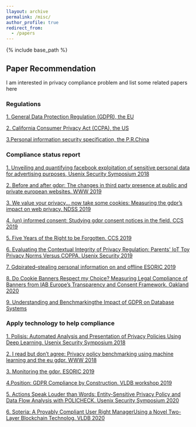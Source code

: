 ```yaml
---
llayout: archive
permalink: /misc/
author_profile: true
redirect_from:
  - /papers
---
```


{% include base_path %}

## Paper Recommendation

I am interested in privacy compliance problem and list some related papers here

### Regulations

[1. General Data Protection Regulation (GDPR), the EU]( https://gdpr-info.eu/)

[2. California Consumer Privacy Act (CCPA), the US](https://oag.ca.gov/privacy/ccpa)

[3.Personal information security specification, the P.R.China](https://www.tc260.org.cn/upload/2018-01-24/1516799764389090333.pdf)

### Compliance status report

[1. Unveiling and quantifying facebook exploitation of sensitive personal data for advertising purposes, Usenix Security Symposium 2018](https://www.usenix.org/conference/usenixsecurity18/presentation/cabanas)

[2. Before and after gdpr: The changes in third party presence at public and private european websites. WWW 2019]( https://doi.org/10.1145/3308558.3313524)

[3. We value your privacy... now take some cookies: Measuring the gdpr’s impact on web privacy. NDSS 2019](https://www.ndss-symposium.org/ndss-paper/we-value-your-privacy-now-take-some-cookies-measuring-the-gdprs-impact-on-web-privacy/)

[4. (un) informed consent: Studying gdpr consent notices in the field. CCS 2019](https://doi.org/10.1145/3319535.3354212)

[5. Five Years of the Right to be Forgotten. CCS 2019]( https://doi.org/10.1145/3319535.3354208)

[6. Evaluating the Contextual Integrity of Privacy Regulation: Parents' IoT Toy Privacy Norms Versus COPPA. Usenix Security 2019](https://www.usenix.org/conference/usenixsecurity19/presentation/apthorpe)

[7. Gdpirated–stealing personal information on and offline ESORIC 2019](https://doi.org/10.1007/978-3-030-29962-0_18)

[8. Do Cookie Banners Respect my Choice? Measuring Legal Compliance of Banners from IAB Europe’s Transparency and Consent Framework. Oakland 2020](https://arxiv.org/pdf/1911.09964)

[9. Understanding and Benchmarkingthe Impact of GDPR on Database Systems](https://dl.acm.org/doi/10.14778/3384345.3384354)

### Apply technology to help compliance

[1. Polisis: Automated Analysis and Presentation of Privacy Policies Using Deep Learning. Usenix Security Symposium 2018](https://www.usenix.org/conference/usenixsecurity18/presentation/harkous)

[2. I read but don’t agree: Privacy policy benchmarking using machine learning and the eu gdpr. WWW 2018]( https://doi.org/10.1145/3184558.3186969)

[3. Monitoring the gdpr. ESORIC 2019](https://doi.org/10.1007/978-3-030-29959-0_33)

[4.Position: GDPR Compliance by Construction. VLDB workshop 2019](https://people.csail.mit.edu/malte/pub/papers/2019-poly-gdpr.pdf)

[5. Actions Speak Louder than Words: Entity-Sensitive Privacy Policy and Data Flow Analysis with POLICHECK. Usenix Security Symposium 2020](https://www.usenix.org/conference/usenixsecurity20/presentation/andow)

[6. Soteria: A Provably Compliant User Right ManagerUsing a Novel Two-Layer Blockchain Technolog. VLDB 2020](https://arxiv.org/abs/2003.10128)

